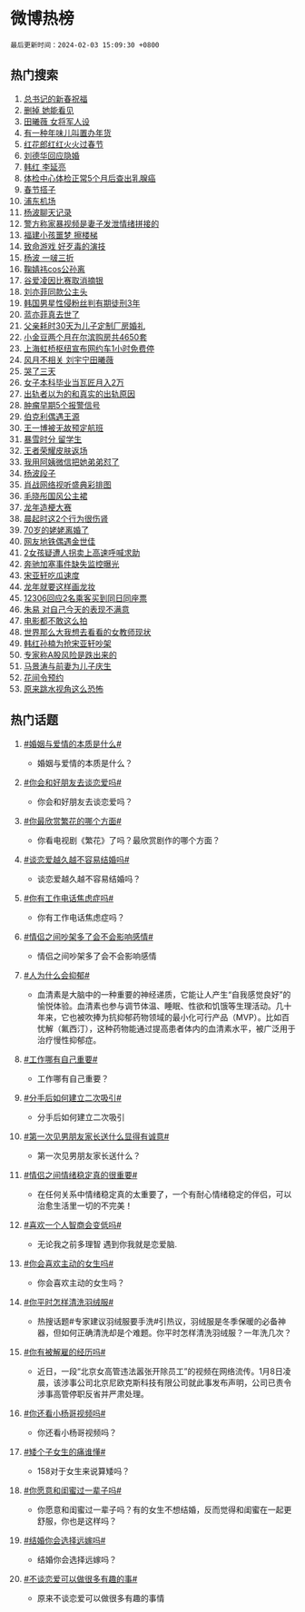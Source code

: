 # 微博热榜

`最后更新时间：2024-02-03 15:09:30 +0800`

## 热门搜索

1. [总书记的新春祝福](https://m.weibo.cn/search?containerid=100103type%3D1%26t%3D10%26q%3D%23%E6%80%BB%E4%B9%A6%E8%AE%B0%E7%9A%84%E6%96%B0%E6%98%A5%E7%A5%9D%E7%A6%8F%23&stream_entry_id=51&isnewpage=1&extparam=seat%3D1%26stream_entry_id%3D51%26pos%3D0%26filter_type%3Drealtimehot%26c_type%3D51%26q%3D%2523%25E6%2580%25BB%25E4%25B9%25A6%25E8%25AE%25B0%25E7%259A%2584%25E6%2596%25B0%25E6%2598%25A5%25E7%25A5%259D%25E7%25A6%258F%2523%26dgr%3D0%26cate%3D10103%26display_time%3D1706944169%26pre_seqid%3D170694416920803275464)
1. [删掉 她能看见](https://m.weibo.cn/search?containerid=100103type%3D1%26t%3D10%26q%3D%E5%88%A0%E6%8E%89+%E5%A5%B9%E8%83%BD%E7%9C%8B%E8%A7%81&stream_entry_id=31&isnewpage=1&extparam=seat%3D1%26filter_type%3Drealtimehot%26c_type%3D31%26cate%3D5001%26realpos%3D1%26pos%3D0%26flag%3D1%26lcate%3D5001%26band_rank%3D1%26q%3D%25E5%2588%25A0%25E6%258E%2589%2520%25E5%25A5%25B9%25E8%2583%25BD%25E7%259C%258B%25E8%25A7%2581%26dgr%3D0%26stream_entry_id%3D31%26display_time%3D1706944169%26pre_seqid%3D170694416920803275464)
1. [田曦薇 女将军人设](https://m.weibo.cn/search?containerid=100103type%3D1%26t%3D10%26q%3D%E7%94%B0%E6%9B%A6%E8%96%87+%E5%A5%B3%E5%B0%86%E5%86%9B%E4%BA%BA%E8%AE%BE&stream_entry_id=31&isnewpage=1&extparam=seat%3D1%26filter_type%3Drealtimehot%26c_type%3D31%26cate%3D5001%26realpos%3D2%26pos%3D1%26flag%3D1%26lcate%3D5001%26band_rank%3D2%26q%3D%25E7%2594%25B0%25E6%259B%25A6%25E8%2596%2587%2520%25E5%25A5%25B3%25E5%25B0%2586%25E5%2586%259B%25E4%25BA%25BA%25E8%25AE%25BE%26dgr%3D0%26stream_entry_id%3D31%26display_time%3D1706944169%26pre_seqid%3D170694416920803275464)
1. [有一种年味儿叫置办年货](https://m.weibo.cn/search?containerid=100103type%3D1%26t%3D10%26q%3D%23%E6%9C%89%E4%B8%80%E7%A7%8D%E5%B9%B4%E5%91%B3%E5%84%BF%E5%8F%AB%E7%BD%AE%E5%8A%9E%E5%B9%B4%E8%B4%A7%23&stream_entry_id=31&isnewpage=1&extparam=seat%3D1%26filter_type%3Drealtimehot%26c_type%3D31%26cate%3D5001%26realpos%3D3%26pos%3D2%26flag%3D0%26lcate%3D5001%26band_rank%3D3%26q%3D%2523%25E6%259C%2589%25E4%25B8%2580%25E7%25A7%258D%25E5%25B9%25B4%25E5%2591%25B3%25E5%2584%25BF%25E5%258F%25AB%25E7%25BD%25AE%25E5%258A%259E%25E5%25B9%25B4%25E8%25B4%25A7%2523%26dgr%3D0%26stream_entry_id%3D31%26display_time%3D1706944169%26pre_seqid%3D170694416920803275464)
1. [红花郎红红火火过春节](https://m.weibo.cn/search?containerid=100103type%3D1%26t%3D10%26q%3D%23%E7%BA%A2%E8%8A%B1%E9%83%8E%E7%BA%A2%E7%BA%A2%E7%81%AB%E7%81%AB%E8%BF%87%E6%98%A5%E8%8A%82%23&stream_entry_id=31&isnewpage=1&extparam=seat%3D1%26adid%3D221914%26filter_type%3Drealtimehot%26topic_ad%3D1%26cate%3D5001%26lcate%3D5001%26pos%3D3%26c_type%3D31%26is_ad_pos%3D1%26band_rank%3D4%26q%3D%2523%25E7%25BA%25A2%25E8%258A%25B1%25E9%2583%258E%25E7%25BA%25A2%25E7%25BA%25A2%25E7%2581%25AB%25E7%2581%25AB%25E8%25BF%2587%25E6%2598%25A5%25E8%258A%2582%2523%26dgr%3D0%26stream_entry_id%3D31%26display_time%3D1706944169%26pre_seqid%3D170694416920803275464)
1. [刘德华回应隐婚](https://m.weibo.cn/search?containerid=100103type%3D1%26t%3D10%26q%3D%23%E5%88%98%E5%BE%B7%E5%8D%8E%E5%9B%9E%E5%BA%94%E9%9A%90%E5%A9%9A%23&stream_entry_id=31&isnewpage=1&extparam=seat%3D1%26filter_type%3Drealtimehot%26c_type%3D31%26cate%3D5001%26realpos%3D4%26pos%3D4%26flag%3D2%26lcate%3D5001%26band_rank%3D4%26q%3D%2523%25E5%2588%2598%25E5%25BE%25B7%25E5%258D%258E%25E5%259B%259E%25E5%25BA%2594%25E9%259A%2590%25E5%25A9%259A%2523%26dgr%3D0%26stream_entry_id%3D31%26display_time%3D1706944169%26pre_seqid%3D170694416920803275464)
1. [韩红 李延亮](https://m.weibo.cn/search?containerid=100103type%3D1%26t%3D10%26q%3D%E9%9F%A9%E7%BA%A2+%E6%9D%8E%E5%BB%B6%E4%BA%AE&stream_entry_id=31&isnewpage=1&extparam=seat%3D1%26filter_type%3Drealtimehot%26c_type%3D31%26cate%3D5001%26realpos%3D5%26pos%3D5%26flag%3D1%26lcate%3D5001%26band_rank%3D5%26q%3D%25E9%259F%25A9%25E7%25BA%25A2%2520%25E6%259D%258E%25E5%25BB%25B6%25E4%25BA%25AE%26dgr%3D0%26stream_entry_id%3D31%26display_time%3D1706944169%26pre_seqid%3D170694416920803275464)
1. [体检中心体检正常5个月后查出乳腺癌](https://m.weibo.cn/search?containerid=100103type%3D1%26t%3D10%26q%3D%23%E4%BD%93%E6%A3%80%E4%B8%AD%E5%BF%83%E4%BD%93%E6%A3%80%E6%AD%A3%E5%B8%B85%E4%B8%AA%E6%9C%88%E5%90%8E%E6%9F%A5%E5%87%BA%E4%B9%B3%E8%85%BA%E7%99%8C%23&stream_entry_id=31&isnewpage=1&extparam=seat%3D1%26filter_type%3Drealtimehot%26c_type%3D31%26cate%3D5001%26realpos%3D6%26pos%3D6%26flag%3D2%26lcate%3D5001%26band_rank%3D6%26q%3D%2523%25E4%25BD%2593%25E6%25A3%2580%25E4%25B8%25AD%25E5%25BF%2583%25E4%25BD%2593%25E6%25A3%2580%25E6%25AD%25A3%25E5%25B8%25B85%25E4%25B8%25AA%25E6%259C%2588%25E5%2590%258E%25E6%259F%25A5%25E5%2587%25BA%25E4%25B9%25B3%25E8%2585%25BA%25E7%2599%258C%2523%26dgr%3D0%26stream_entry_id%3D31%26display_time%3D1706944169%26pre_seqid%3D170694416920803275464)
1. [春节搭子](https://m.weibo.cn/search?containerid=100103type%3D1%26t%3D10%26q%3D%23%E6%98%A5%E8%8A%82%E6%90%AD%E5%AD%90%23&stream_entry_id=31&isnewpage=1&extparam=seat%3D1%26adid%3D222262%26filter_type%3Drealtimehot%26topic_ad%3D1%26cate%3D5001%26lcate%3D5001%26pos%3D7%26c_type%3D31%26is_ad_pos%3D1%26band_rank%3D7%26q%3D%2523%25E6%2598%25A5%25E8%258A%2582%25E6%2590%25AD%25E5%25AD%2590%2523%26dgr%3D0%26stream_entry_id%3D31%26display_time%3D1706944169%26pre_seqid%3D170694416920803275464)
1. [浦东机场](https://m.weibo.cn/search?containerid=100103type%3D1%26t%3D10%26q%3D%E6%B5%A6%E4%B8%9C%E6%9C%BA%E5%9C%BA&stream_entry_id=31&isnewpage=1&extparam=seat%3D1%26filter_type%3Drealtimehot%26c_type%3D31%26cate%3D5001%26realpos%3D7%26pos%3D8%26flag%3D16%26lcate%3D5001%26band_rank%3D7%26q%3D%25E6%25B5%25A6%25E4%25B8%259C%25E6%259C%25BA%25E5%259C%25BA%26dgr%3D0%26stream_entry_id%3D31%26display_time%3D1706944169%26pre_seqid%3D170694416920803275464)
1. [杨波聊天记录](https://m.weibo.cn/search?containerid=100103type%3D1%26t%3D10%26q%3D%E6%9D%A8%E6%B3%A2%E8%81%8A%E5%A4%A9%E8%AE%B0%E5%BD%95&stream_entry_id=31&isnewpage=1&extparam=seat%3D1%26filter_type%3Drealtimehot%26c_type%3D31%26cate%3D5001%26realpos%3D8%26pos%3D9%26flag%3D0%26lcate%3D5001%26band_rank%3D8%26q%3D%25E6%259D%25A8%25E6%25B3%25A2%25E8%2581%258A%25E5%25A4%25A9%25E8%25AE%25B0%25E5%25BD%2595%26dgr%3D0%26stream_entry_id%3D31%26display_time%3D1706944169%26pre_seqid%3D170694416920803275464)
1. [警方称家暴视频是妻子发泄情绪拼接的](https://m.weibo.cn/search?containerid=100103type%3D1%26t%3D10%26q%3D%23%E8%AD%A6%E6%96%B9%E7%A7%B0%E5%AE%B6%E6%9A%B4%E8%A7%86%E9%A2%91%E6%98%AF%E5%A6%BB%E5%AD%90%E5%8F%91%E6%B3%84%E6%83%85%E7%BB%AA%E6%8B%BC%E6%8E%A5%E7%9A%84%23&stream_entry_id=31&isnewpage=1&extparam=seat%3D1%26filter_type%3Drealtimehot%26c_type%3D31%26cate%3D5001%26realpos%3D9%26pos%3D10%26flag%3D0%26lcate%3D5001%26band_rank%3D9%26q%3D%2523%25E8%25AD%25A6%25E6%2596%25B9%25E7%25A7%25B0%25E5%25AE%25B6%25E6%259A%25B4%25E8%25A7%2586%25E9%25A2%2591%25E6%2598%25AF%25E5%25A6%25BB%25E5%25AD%2590%25E5%258F%2591%25E6%25B3%2584%25E6%2583%2585%25E7%25BB%25AA%25E6%258B%25BC%25E6%258E%25A5%25E7%259A%2584%2523%26dgr%3D0%26stream_entry_id%3D31%26display_time%3D1706944169%26pre_seqid%3D170694416920803275464)
1. [福建小孩噩梦  擦楼梯](https://m.weibo.cn/search?containerid=100103type%3D1%26t%3D10%26q%3D%E7%A6%8F%E5%BB%BA%E5%B0%8F%E5%AD%A9%E5%99%A9%E6%A2%A6++%E6%93%A6%E6%A5%BC%E6%A2%AF&stream_entry_id=31&isnewpage=1&extparam=seat%3D1%26filter_type%3Drealtimehot%26c_type%3D31%26cate%3D5001%26realpos%3D10%26pos%3D11%26flag%3D1%26lcate%3D5001%26band_rank%3D10%26q%3D%25E7%25A6%258F%25E5%25BB%25BA%25E5%25B0%258F%25E5%25AD%25A9%25E5%2599%25A9%25E6%25A2%25A6%2520%2520%25E6%2593%25A6%25E6%25A5%25BC%25E6%25A2%25AF%26dgr%3D0%26stream_entry_id%3D31%26display_time%3D1706944169%26pre_seqid%3D170694416920803275464)
1. [致命游戏 好歹毒的演技](https://m.weibo.cn/search?containerid=100103type%3D1%26t%3D10%26q%3D%E8%87%B4%E5%91%BD%E6%B8%B8%E6%88%8F+%E5%A5%BD%E6%AD%B9%E6%AF%92%E7%9A%84%E6%BC%94%E6%8A%80&stream_entry_id=31&isnewpage=1&extparam=seat%3D1%26filter_type%3Drealtimehot%26c_type%3D31%26cate%3D5001%26realpos%3D11%26pos%3D12%26flag%3D1%26lcate%3D5001%26band_rank%3D11%26q%3D%25E8%2587%25B4%25E5%2591%25BD%25E6%25B8%25B8%25E6%2588%258F%2520%25E5%25A5%25BD%25E6%25AD%25B9%25E6%25AF%2592%25E7%259A%2584%25E6%25BC%2594%25E6%258A%2580%26dgr%3D0%26stream_entry_id%3D31%26display_time%3D1706944169%26pre_seqid%3D170694416920803275464)
1. [杨波 一啵三折](https://m.weibo.cn/search?containerid=100103type%3D1%26t%3D10%26q%3D%E6%9D%A8%E6%B3%A2+%E4%B8%80%E5%95%B5%E4%B8%89%E6%8A%98&stream_entry_id=31&isnewpage=1&extparam=seat%3D1%26filter_type%3Drealtimehot%26c_type%3D31%26cate%3D5001%26realpos%3D12%26pos%3D13%26flag%3D1%26lcate%3D5001%26band_rank%3D12%26q%3D%25E6%259D%25A8%25E6%25B3%25A2%2520%25E4%25B8%2580%25E5%2595%25B5%25E4%25B8%2589%25E6%258A%2598%26dgr%3D0%26stream_entry_id%3D31%26display_time%3D1706944169%26pre_seqid%3D170694416920803275464)
1. [鞠婧祎cos公孙离](https://m.weibo.cn/search?containerid=100103type%3D1%26t%3D10%26q%3D%23%E9%9E%A0%E5%A9%A7%E7%A5%8Ecos%E5%85%AC%E5%AD%99%E7%A6%BB%23&stream_entry_id=31&isnewpage=1&extparam=seat%3D1%26filter_type%3Drealtimehot%26c_type%3D31%26cate%3D5001%26realpos%3D13%26pos%3D14%26flag%3D1%26lcate%3D5001%26band_rank%3D13%26q%3D%2523%25E9%259E%25A0%25E5%25A9%25A7%25E7%25A5%258Ecos%25E5%2585%25AC%25E5%25AD%2599%25E7%25A6%25BB%2523%26dgr%3D0%26stream_entry_id%3D31%26display_time%3D1706944169%26pre_seqid%3D170694416920803275464)
1. [谷爱凌因比赛取消摘银](https://m.weibo.cn/search?containerid=100103type%3D1%26t%3D10%26q%3D%23%E8%B0%B7%E7%88%B1%E5%87%8C%E5%9B%A0%E6%AF%94%E8%B5%9B%E5%8F%96%E6%B6%88%E6%91%98%E9%93%B6%23&stream_entry_id=31&isnewpage=1&extparam=seat%3D1%26filter_type%3Drealtimehot%26c_type%3D31%26cate%3D5001%26realpos%3D14%26pos%3D15%26flag%3D2%26lcate%3D5001%26band_rank%3D14%26q%3D%2523%25E8%25B0%25B7%25E7%2588%25B1%25E5%2587%258C%25E5%259B%25A0%25E6%25AF%2594%25E8%25B5%259B%25E5%258F%2596%25E6%25B6%2588%25E6%2591%2598%25E9%2593%25B6%2523%26dgr%3D0%26stream_entry_id%3D31%26display_time%3D1706944169%26pre_seqid%3D170694416920803275464)
1. [刘亦菲同款公主头](https://m.weibo.cn/search?containerid=100103type%3D1%26t%3D10%26q%3D%E5%88%98%E4%BA%A6%E8%8F%B2%E5%90%8C%E6%AC%BE%E5%85%AC%E4%B8%BB%E5%A4%B4&stream_entry_id=31&isnewpage=1&extparam=seat%3D1%26filter_type%3Drealtimehot%26c_type%3D31%26cate%3D5001%26realpos%3D15%26pos%3D16%26flag%3D1%26lcate%3D5001%26band_rank%3D15%26q%3D%25E5%2588%2598%25E4%25BA%25A6%25E8%258F%25B2%25E5%2590%258C%25E6%25AC%25BE%25E5%2585%25AC%25E4%25B8%25BB%25E5%25A4%25B4%26dgr%3D0%26stream_entry_id%3D31%26display_time%3D1706944169%26pre_seqid%3D170694416920803275464)
1. [韩国男星性侵粉丝判有期徒刑3年](https://m.weibo.cn/search?containerid=100103type%3D1%26t%3D10%26q%3D%23%E9%9F%A9%E5%9B%BD%E7%94%B7%E6%98%9F%E6%80%A7%E4%BE%B5%E7%B2%89%E4%B8%9D%E5%88%A4%E6%9C%89%E6%9C%9F%E5%BE%92%E5%88%913%E5%B9%B4%23&stream_entry_id=31&isnewpage=1&extparam=seat%3D1%26filter_type%3Drealtimehot%26c_type%3D31%26cate%3D5001%26realpos%3D16%26pos%3D17%26flag%3D2%26lcate%3D5001%26band_rank%3D16%26q%3D%2523%25E9%259F%25A9%25E5%259B%25BD%25E7%2594%25B7%25E6%2598%259F%25E6%2580%25A7%25E4%25BE%25B5%25E7%25B2%2589%25E4%25B8%259D%25E5%2588%25A4%25E6%259C%2589%25E6%259C%259F%25E5%25BE%2592%25E5%2588%25913%25E5%25B9%25B4%2523%26dgr%3D0%26stream_entry_id%3D31%26display_time%3D1706944169%26pre_seqid%3D170694416920803275464)
1. [蓝亦菲真去世了](https://m.weibo.cn/search?containerid=100103type%3D1%26t%3D10%26q%3D%23%E8%93%9D%E4%BA%A6%E8%8F%B2%E7%9C%9F%E5%8E%BB%E4%B8%96%E4%BA%86%23&stream_entry_id=31&isnewpage=1&extparam=seat%3D1%26filter_type%3Drealtimehot%26c_type%3D31%26cate%3D5001%26realpos%3D17%26pos%3D18%26flag%3D2%26lcate%3D5001%26band_rank%3D17%26q%3D%2523%25E8%2593%259D%25E4%25BA%25A6%25E8%258F%25B2%25E7%259C%259F%25E5%258E%25BB%25E4%25B8%2596%25E4%25BA%2586%2523%26dgr%3D0%26stream_entry_id%3D31%26display_time%3D1706944169%26pre_seqid%3D170694416920803275464)
1. [父亲耗时30天为儿子定制厂房婚礼](https://m.weibo.cn/search?containerid=100103type%3D1%26t%3D10%26q%3D%23%E7%88%B6%E4%BA%B2%E8%80%97%E6%97%B630%E5%A4%A9%E4%B8%BA%E5%84%BF%E5%AD%90%E5%AE%9A%E5%88%B6%E5%8E%82%E6%88%BF%E5%A9%9A%E7%A4%BC%23&stream_entry_id=31&isnewpage=1&extparam=seat%3D1%26filter_type%3Drealtimehot%26c_type%3D31%26cate%3D5001%26realpos%3D18%26pos%3D19%26flag%3D1%26lcate%3D5001%26band_rank%3D18%26q%3D%2523%25E7%2588%25B6%25E4%25BA%25B2%25E8%2580%2597%25E6%2597%25B630%25E5%25A4%25A9%25E4%25B8%25BA%25E5%2584%25BF%25E5%25AD%2590%25E5%25AE%259A%25E5%2588%25B6%25E5%258E%2582%25E6%2588%25BF%25E5%25A9%259A%25E7%25A4%25BC%2523%26dgr%3D0%26stream_entry_id%3D31%26display_time%3D1706944169%26pre_seqid%3D170694416920803275464)
1. [小金豆两个月在尔滨购房共4650套](https://m.weibo.cn/search?containerid=100103type%3D1%26t%3D10%26q%3D%23%E5%B0%8F%E9%87%91%E8%B1%86%E4%B8%A4%E4%B8%AA%E6%9C%88%E5%9C%A8%E5%B0%94%E6%BB%A8%E8%B4%AD%E6%88%BF%E5%85%B14650%E5%A5%97%23&stream_entry_id=31&isnewpage=1&extparam=seat%3D1%26filter_type%3Drealtimehot%26c_type%3D31%26cate%3D5001%26realpos%3D19%26pos%3D20%26flag%3D32768%26lcate%3D5001%26band_rank%3D19%26q%3D%2523%25E5%25B0%258F%25E9%2587%2591%25E8%25B1%2586%25E4%25B8%25A4%25E4%25B8%25AA%25E6%259C%2588%25E5%259C%25A8%25E5%25B0%2594%25E6%25BB%25A8%25E8%25B4%25AD%25E6%2588%25BF%25E5%2585%25B14650%25E5%25A5%2597%2523%26dgr%3D0%26stream_entry_id%3D31%26display_time%3D1706944169%26pre_seqid%3D170694416920803275464)
1. [上海虹桥枢纽宣布网约车1小时免费停](https://m.weibo.cn/search?containerid=100103type%3D1%26t%3D10%26q%3D%23%E4%B8%8A%E6%B5%B7%E8%99%B9%E6%A1%A5%E6%9E%A2%E7%BA%BD%E5%AE%A3%E5%B8%83%E7%BD%91%E7%BA%A6%E8%BD%A61%E5%B0%8F%E6%97%B6%E5%85%8D%E8%B4%B9%E5%81%9C%23&stream_entry_id=31&isnewpage=1&extparam=seat%3D1%26filter_type%3Drealtimehot%26c_type%3D31%26cate%3D5001%26realpos%3D20%26pos%3D21%26flag%3D1%26lcate%3D5001%26band_rank%3D20%26q%3D%2523%25E4%25B8%258A%25E6%25B5%25B7%25E8%2599%25B9%25E6%25A1%25A5%25E6%259E%25A2%25E7%25BA%25BD%25E5%25AE%25A3%25E5%25B8%2583%25E7%25BD%2591%25E7%25BA%25A6%25E8%25BD%25A61%25E5%25B0%258F%25E6%2597%25B6%25E5%2585%258D%25E8%25B4%25B9%25E5%2581%259C%2523%26dgr%3D0%26stream_entry_id%3D31%26display_time%3D1706944169%26pre_seqid%3D170694416920803275464)
1. [风月不相关 刘宇宁田曦薇](https://m.weibo.cn/search?containerid=100103type%3D1%26t%3D10%26q%3D%E9%A3%8E%E6%9C%88%E4%B8%8D%E7%9B%B8%E5%85%B3+%E5%88%98%E5%AE%87%E5%AE%81%E7%94%B0%E6%9B%A6%E8%96%87&stream_entry_id=31&isnewpage=1&extparam=seat%3D1%26filter_type%3Drealtimehot%26c_type%3D31%26cate%3D5001%26realpos%3D21%26pos%3D22%26flag%3D1%26lcate%3D5001%26band_rank%3D21%26q%3D%25E9%25A3%258E%25E6%259C%2588%25E4%25B8%258D%25E7%259B%25B8%25E5%2585%25B3%2520%25E5%2588%2598%25E5%25AE%2587%25E5%25AE%2581%25E7%2594%25B0%25E6%259B%25A6%25E8%2596%2587%26dgr%3D0%26stream_entry_id%3D31%26display_time%3D1706944169%26pre_seqid%3D170694416920803275464)
1. [哭了三天](https://m.weibo.cn/search?containerid=100103type%3D1%26t%3D10%26q%3D%E5%93%AD%E4%BA%86%E4%B8%89%E5%A4%A9&stream_entry_id=31&isnewpage=1&extparam=seat%3D1%26filter_type%3Drealtimehot%26c_type%3D31%26cate%3D5001%26realpos%3D22%26pos%3D23%26flag%3D1%26lcate%3D5001%26band_rank%3D22%26q%3D%25E5%2593%25AD%25E4%25BA%2586%25E4%25B8%2589%25E5%25A4%25A9%26dgr%3D0%26stream_entry_id%3D31%26display_time%3D1706944169%26pre_seqid%3D170694416920803275464)
1. [女子本科毕业当瓦匠月入2万](https://m.weibo.cn/search?containerid=100103type%3D1%26t%3D10%26q%3D%23%E5%A5%B3%E5%AD%90%E6%9C%AC%E7%A7%91%E6%AF%95%E4%B8%9A%E5%BD%93%E7%93%A6%E5%8C%A0%E6%9C%88%E5%85%A52%E4%B8%87%23&stream_entry_id=31&isnewpage=1&extparam=seat%3D1%26filter_type%3Drealtimehot%26c_type%3D31%26cate%3D5001%26realpos%3D23%26pos%3D24%26flag%3D0%26lcate%3D5001%26band_rank%3D23%26q%3D%2523%25E5%25A5%25B3%25E5%25AD%2590%25E6%259C%25AC%25E7%25A7%2591%25E6%25AF%2595%25E4%25B8%259A%25E5%25BD%2593%25E7%2593%25A6%25E5%258C%25A0%25E6%259C%2588%25E5%2585%25A52%25E4%25B8%2587%2523%26dgr%3D0%26stream_entry_id%3D31%26display_time%3D1706944169%26pre_seqid%3D170694416920803275464)
1. [出轨者以为的和真实的出轨原因](https://m.weibo.cn/search?containerid=100103type%3D1%26t%3D10%26q%3D%E5%87%BA%E8%BD%A8%E8%80%85%E4%BB%A5%E4%B8%BA%E7%9A%84%E5%92%8C%E7%9C%9F%E5%AE%9E%E7%9A%84%E5%87%BA%E8%BD%A8%E5%8E%9F%E5%9B%A0&stream_entry_id=31&isnewpage=1&extparam=seat%3D1%26filter_type%3Drealtimehot%26c_type%3D31%26cate%3D5001%26realpos%3D24%26pos%3D25%26flag%3D1%26lcate%3D5001%26band_rank%3D24%26q%3D%25E5%2587%25BA%25E8%25BD%25A8%25E8%2580%2585%25E4%25BB%25A5%25E4%25B8%25BA%25E7%259A%2584%25E5%2592%258C%25E7%259C%259F%25E5%25AE%259E%25E7%259A%2584%25E5%2587%25BA%25E8%25BD%25A8%25E5%258E%259F%25E5%259B%25A0%26dgr%3D0%26stream_entry_id%3D31%26display_time%3D1706944169%26pre_seqid%3D170694416920803275464)
1. [肿瘤早期5个报警信号](https://m.weibo.cn/search?containerid=100103type%3D1%26t%3D10%26q%3D%23%E8%82%BF%E7%98%A4%E6%97%A9%E6%9C%9F5%E4%B8%AA%E6%8A%A5%E8%AD%A6%E4%BF%A1%E5%8F%B7%23&stream_entry_id=31&isnewpage=1&extparam=seat%3D1%26filter_type%3Drealtimehot%26c_type%3D31%26cate%3D5001%26realpos%3D25%26pos%3D26%26flag%3D1%26lcate%3D5001%26band_rank%3D25%26q%3D%2523%25E8%2582%25BF%25E7%2598%25A4%25E6%2597%25A9%25E6%259C%259F5%25E4%25B8%25AA%25E6%258A%25A5%25E8%25AD%25A6%25E4%25BF%25A1%25E5%258F%25B7%2523%26dgr%3D0%26stream_entry_id%3D31%26display_time%3D1706944169%26pre_seqid%3D170694416920803275464)
1. [伯克利偶遇王源](https://m.weibo.cn/search?containerid=100103type%3D1%26t%3D10%26q%3D%E4%BC%AF%E5%85%8B%E5%88%A9%E5%81%B6%E9%81%87%E7%8E%8B%E6%BA%90&stream_entry_id=31&isnewpage=1&extparam=seat%3D1%26filter_type%3Drealtimehot%26c_type%3D31%26cate%3D5001%26realpos%3D26%26pos%3D27%26flag%3D1%26lcate%3D5001%26band_rank%3D26%26q%3D%25E4%25BC%25AF%25E5%2585%258B%25E5%2588%25A9%25E5%2581%25B6%25E9%2581%2587%25E7%258E%258B%25E6%25BA%2590%26dgr%3D0%26stream_entry_id%3D31%26display_time%3D1706944169%26pre_seqid%3D170694416920803275464)
1. [王一博被无故预定航班](https://m.weibo.cn/search?containerid=100103type%3D1%26t%3D10%26q%3D%23%E7%8E%8B%E4%B8%80%E5%8D%9A%E8%A2%AB%E6%97%A0%E6%95%85%E9%A2%84%E5%AE%9A%E8%88%AA%E7%8F%AD%23&stream_entry_id=31&isnewpage=1&extparam=seat%3D1%26filter_type%3Drealtimehot%26c_type%3D31%26cate%3D5001%26realpos%3D27%26pos%3D28%26flag%3D0%26lcate%3D5001%26band_rank%3D27%26q%3D%2523%25E7%258E%258B%25E4%25B8%2580%25E5%258D%259A%25E8%25A2%25AB%25E6%2597%25A0%25E6%2595%2585%25E9%25A2%2584%25E5%25AE%259A%25E8%2588%25AA%25E7%258F%25AD%2523%26dgr%3D0%26stream_entry_id%3D31%26display_time%3D1706944169%26pre_seqid%3D170694416920803275464)
1. [暴雪时分 留学生](https://m.weibo.cn/search?containerid=100103type%3D1%26t%3D10%26q%3D%E6%9A%B4%E9%9B%AA%E6%97%B6%E5%88%86+%E7%95%99%E5%AD%A6%E7%94%9F&stream_entry_id=31&isnewpage=1&extparam=seat%3D1%26filter_type%3Drealtimehot%26c_type%3D31%26cate%3D5001%26realpos%3D28%26pos%3D29%26flag%3D0%26lcate%3D5001%26band_rank%3D28%26q%3D%25E6%259A%25B4%25E9%259B%25AA%25E6%2597%25B6%25E5%2588%2586%2520%25E7%2595%2599%25E5%25AD%25A6%25E7%2594%259F%26dgr%3D0%26stream_entry_id%3D31%26display_time%3D1706944169%26pre_seqid%3D170694416920803275464)
1. [王者荣耀皮肤返场](https://m.weibo.cn/search?containerid=100103type%3D1%26t%3D10%26q%3D%E7%8E%8B%E8%80%85%E8%8D%A3%E8%80%80%E7%9A%AE%E8%82%A4%E8%BF%94%E5%9C%BA&stream_entry_id=31&isnewpage=1&extparam=seat%3D1%26filter_type%3Drealtimehot%26c_type%3D31%26cate%3D5001%26realpos%3D29%26pos%3D30%26flag%3D0%26lcate%3D5001%26band_rank%3D29%26q%3D%25E7%258E%258B%25E8%2580%2585%25E8%258D%25A3%25E8%2580%2580%25E7%259A%25AE%25E8%2582%25A4%25E8%25BF%2594%25E5%259C%25BA%26dgr%3D0%26stream_entry_id%3D31%26display_time%3D1706944169%26pre_seqid%3D170694416920803275464)
1. [我用阿姨微信把她弟弟怼了](https://m.weibo.cn/search?containerid=100103type%3D1%26t%3D10%26q%3D%23%E6%88%91%E7%94%A8%E9%98%BF%E5%A7%A8%E5%BE%AE%E4%BF%A1%E6%8A%8A%E5%A5%B9%E5%BC%9F%E5%BC%9F%E6%80%BC%E4%BA%86%23&stream_entry_id=31&isnewpage=1&extparam=seat%3D1%26filter_type%3Drealtimehot%26c_type%3D31%26cate%3D5001%26realpos%3D30%26pos%3D31%26flag%3D0%26lcate%3D5001%26band_rank%3D30%26q%3D%2523%25E6%2588%2591%25E7%2594%25A8%25E9%2598%25BF%25E5%25A7%25A8%25E5%25BE%25AE%25E4%25BF%25A1%25E6%258A%258A%25E5%25A5%25B9%25E5%25BC%259F%25E5%25BC%259F%25E6%2580%25BC%25E4%25BA%2586%2523%26dgr%3D0%26stream_entry_id%3D31%26display_time%3D1706944169%26pre_seqid%3D170694416920803275464)
1. [杨波段子](https://m.weibo.cn/search?containerid=100103type%3D1%26t%3D10%26q%3D%E6%9D%A8%E6%B3%A2%E6%AE%B5%E5%AD%90&stream_entry_id=31&isnewpage=1&extparam=seat%3D1%26filter_type%3Drealtimehot%26c_type%3D31%26cate%3D5001%26realpos%3D31%26pos%3D32%26flag%3D0%26lcate%3D5001%26band_rank%3D31%26q%3D%25E6%259D%25A8%25E6%25B3%25A2%25E6%25AE%25B5%25E5%25AD%2590%26dgr%3D0%26stream_entry_id%3D31%26display_time%3D1706944169%26pre_seqid%3D170694416920803275464)
1. [肖战网络视听盛典彩排图](https://m.weibo.cn/search?containerid=100103type%3D1%26t%3D10%26q%3D%23%E8%82%96%E6%88%98%E7%BD%91%E7%BB%9C%E8%A7%86%E5%90%AC%E7%9B%9B%E5%85%B8%E5%BD%A9%E6%8E%92%E5%9B%BE%23&stream_entry_id=31&isnewpage=1&extparam=seat%3D1%26filter_type%3Drealtimehot%26c_type%3D31%26cate%3D5001%26realpos%3D32%26pos%3D33%26flag%3D1%26lcate%3D5001%26band_rank%3D32%26q%3D%2523%25E8%2582%2596%25E6%2588%2598%25E7%25BD%2591%25E7%25BB%259C%25E8%25A7%2586%25E5%2590%25AC%25E7%259B%259B%25E5%2585%25B8%25E5%25BD%25A9%25E6%258E%2592%25E5%259B%25BE%2523%26dgr%3D0%26stream_entry_id%3D31%26display_time%3D1706944169%26pre_seqid%3D170694416920803275464)
1. [毛晓彤国风公主裙](https://m.weibo.cn/search?containerid=100103type%3D1%26t%3D10%26q%3D%E6%AF%9B%E6%99%93%E5%BD%A4%E5%9B%BD%E9%A3%8E%E5%85%AC%E4%B8%BB%E8%A3%99&stream_entry_id=31&isnewpage=1&extparam=seat%3D1%26filter_type%3Drealtimehot%26c_type%3D31%26cate%3D5001%26realpos%3D33%26pos%3D34%26flag%3D0%26lcate%3D5001%26band_rank%3D33%26q%3D%25E6%25AF%259B%25E6%2599%2593%25E5%25BD%25A4%25E5%259B%25BD%25E9%25A3%258E%25E5%2585%25AC%25E4%25B8%25BB%25E8%25A3%2599%26dgr%3D0%26stream_entry_id%3D31%26display_time%3D1706944169%26pre_seqid%3D170694416920803275464)
1. [龙年造梗大赛](https://m.weibo.cn/search?containerid=100103type%3D1%26t%3D10%26q%3D%E9%BE%99%E5%B9%B4%E9%80%A0%E6%A2%97%E5%A4%A7%E8%B5%9B&stream_entry_id=31&isnewpage=1&extparam=seat%3D1%26filter_type%3Drealtimehot%26c_type%3D31%26cate%3D5001%26realpos%3D34%26pos%3D35%26flag%3D1%26lcate%3D5001%26band_rank%3D34%26q%3D%25E9%25BE%2599%25E5%25B9%25B4%25E9%2580%25A0%25E6%25A2%2597%25E5%25A4%25A7%25E8%25B5%259B%26dgr%3D0%26stream_entry_id%3D31%26display_time%3D1706944169%26pre_seqid%3D170694416920803275464)
1. [晨起时这2个行为很伤肾](https://m.weibo.cn/search?containerid=100103type%3D1%26t%3D10%26q%3D%23%E6%99%A8%E8%B5%B7%E6%97%B6%E8%BF%992%E4%B8%AA%E8%A1%8C%E4%B8%BA%E5%BE%88%E4%BC%A4%E8%82%BE%23&stream_entry_id=31&isnewpage=1&extparam=seat%3D1%26filter_type%3Drealtimehot%26c_type%3D31%26cate%3D5001%26realpos%3D35%26pos%3D36%26flag%3D1%26lcate%3D5001%26band_rank%3D35%26q%3D%2523%25E6%2599%25A8%25E8%25B5%25B7%25E6%2597%25B6%25E8%25BF%25992%25E4%25B8%25AA%25E8%25A1%258C%25E4%25B8%25BA%25E5%25BE%2588%25E4%25BC%25A4%25E8%2582%25BE%2523%26dgr%3D0%26stream_entry_id%3D31%26display_time%3D1706944169%26pre_seqid%3D170694416920803275464)
1. [70岁的姥姥离婚了](https://m.weibo.cn/search?containerid=100103type%3D1%26t%3D10%26q%3D70%E5%B2%81%E7%9A%84%E5%A7%A5%E5%A7%A5%E7%A6%BB%E5%A9%9A%E4%BA%86&stream_entry_id=31&isnewpage=1&extparam=seat%3D1%26filter_type%3Drealtimehot%26c_type%3D31%26cate%3D5001%26realpos%3D36%26pos%3D37%26flag%3D0%26lcate%3D5001%26band_rank%3D36%26q%3D70%25E5%25B2%2581%25E7%259A%2584%25E5%25A7%25A5%25E5%25A7%25A5%25E7%25A6%25BB%25E5%25A9%259A%25E4%25BA%2586%26dgr%3D0%26stream_entry_id%3D31%26display_time%3D1706944169%26pre_seqid%3D170694416920803275464)
1. [网友地铁偶遇金世佳](https://m.weibo.cn/search?containerid=100103type%3D1%26t%3D10%26q%3D%23%E7%BD%91%E5%8F%8B%E5%9C%B0%E9%93%81%E5%81%B6%E9%81%87%E9%87%91%E4%B8%96%E4%BD%B3%23&stream_entry_id=31&isnewpage=1&extparam=seat%3D1%26filter_type%3Drealtimehot%26c_type%3D31%26cate%3D5001%26realpos%3D37%26pos%3D38%26flag%3D1%26lcate%3D5001%26band_rank%3D37%26q%3D%2523%25E7%25BD%2591%25E5%258F%258B%25E5%259C%25B0%25E9%2593%2581%25E5%2581%25B6%25E9%2581%2587%25E9%2587%2591%25E4%25B8%2596%25E4%25BD%25B3%2523%26dgr%3D0%26stream_entry_id%3D31%26display_time%3D1706944169%26pre_seqid%3D170694416920803275464)
1. [2女孩疑遭人拐卖上高速呼喊求助](https://m.weibo.cn/search?containerid=100103type%3D1%26t%3D10%26q%3D%232%E5%A5%B3%E5%AD%A9%E7%96%91%E9%81%AD%E4%BA%BA%E6%8B%90%E5%8D%96%E4%B8%8A%E9%AB%98%E9%80%9F%E5%91%BC%E5%96%8A%E6%B1%82%E5%8A%A9%23&stream_entry_id=31&isnewpage=1&extparam=seat%3D1%26filter_type%3Drealtimehot%26c_type%3D31%26cate%3D5001%26realpos%3D38%26pos%3D39%26flag%3D0%26lcate%3D5001%26band_rank%3D38%26q%3D%25232%25E5%25A5%25B3%25E5%25AD%25A9%25E7%2596%2591%25E9%2581%25AD%25E4%25BA%25BA%25E6%258B%2590%25E5%258D%2596%25E4%25B8%258A%25E9%25AB%2598%25E9%2580%259F%25E5%2591%25BC%25E5%2596%258A%25E6%25B1%2582%25E5%258A%25A9%2523%26dgr%3D0%26stream_entry_id%3D31%26display_time%3D1706944169%26pre_seqid%3D170694416920803275464)
1. [奔驰加塞事件缺失监控曝光](https://m.weibo.cn/search?containerid=100103type%3D1%26t%3D10%26q%3D%23%E5%A5%94%E9%A9%B0%E5%8A%A0%E5%A1%9E%E4%BA%8B%E4%BB%B6%E7%BC%BA%E5%A4%B1%E7%9B%91%E6%8E%A7%E6%9B%9D%E5%85%89%23&stream_entry_id=31&isnewpage=1&extparam=seat%3D1%26filter_type%3Drealtimehot%26c_type%3D31%26cate%3D5001%26realpos%3D39%26pos%3D40%26flag%3D1%26lcate%3D5001%26band_rank%3D39%26q%3D%2523%25E5%25A5%2594%25E9%25A9%25B0%25E5%258A%25A0%25E5%25A1%259E%25E4%25BA%258B%25E4%25BB%25B6%25E7%25BC%25BA%25E5%25A4%25B1%25E7%259B%2591%25E6%258E%25A7%25E6%259B%259D%25E5%2585%2589%2523%26dgr%3D0%26stream_entry_id%3D31%26display_time%3D1706944169%26pre_seqid%3D170694416920803275464)
1. [宋亚轩吃瓜速度](https://m.weibo.cn/search?containerid=100103type%3D1%26t%3D10%26q%3D%23%E5%AE%8B%E4%BA%9A%E8%BD%A9%E5%90%83%E7%93%9C%E9%80%9F%E5%BA%A6%23&stream_entry_id=31&isnewpage=1&extparam=seat%3D1%26filter_type%3Drealtimehot%26c_type%3D31%26cate%3D5001%26realpos%3D40%26pos%3D41%26flag%3D1%26lcate%3D5001%26band_rank%3D40%26q%3D%2523%25E5%25AE%258B%25E4%25BA%259A%25E8%25BD%25A9%25E5%2590%2583%25E7%2593%259C%25E9%2580%259F%25E5%25BA%25A6%2523%26dgr%3D0%26stream_entry_id%3D31%26display_time%3D1706944169%26pre_seqid%3D170694416920803275464)
1. [龙年就要这样画龙妆](https://m.weibo.cn/search?containerid=100103type%3D1%26t%3D10%26q%3D%23%E9%BE%99%E5%B9%B4%E5%B0%B1%E8%A6%81%E8%BF%99%E6%A0%B7%E7%94%BB%E9%BE%99%E5%A6%86%23&stream_entry_id=31&isnewpage=1&extparam=seat%3D1%26filter_type%3Drealtimehot%26c_type%3D31%26cate%3D5001%26realpos%3D41%26pos%3D42%26flag%3D1%26lcate%3D5001%26band_rank%3D41%26q%3D%2523%25E9%25BE%2599%25E5%25B9%25B4%25E5%25B0%25B1%25E8%25A6%2581%25E8%25BF%2599%25E6%25A0%25B7%25E7%2594%25BB%25E9%25BE%2599%25E5%25A6%2586%2523%26dgr%3D0%26stream_entry_id%3D31%26display_time%3D1706944169%26pre_seqid%3D170694416920803275464)
1. [12306回应2名乘客买到同日同座票](https://m.weibo.cn/search?containerid=100103type%3D1%26t%3D10%26q%3D%2312306%E5%9B%9E%E5%BA%942%E5%90%8D%E4%B9%98%E5%AE%A2%E4%B9%B0%E5%88%B0%E5%90%8C%E6%97%A5%E5%90%8C%E5%BA%A7%E7%A5%A8%23&stream_entry_id=31&isnewpage=1&extparam=seat%3D1%26filter_type%3Drealtimehot%26c_type%3D31%26cate%3D5001%26realpos%3D42%26pos%3D43%26flag%3D0%26lcate%3D5001%26band_rank%3D42%26q%3D%252312306%25E5%259B%259E%25E5%25BA%25942%25E5%2590%258D%25E4%25B9%2598%25E5%25AE%25A2%25E4%25B9%25B0%25E5%2588%25B0%25E5%2590%258C%25E6%2597%25A5%25E5%2590%258C%25E5%25BA%25A7%25E7%25A5%25A8%2523%26dgr%3D0%26stream_entry_id%3D31%26display_time%3D1706944169%26pre_seqid%3D170694416920803275464)
1. [朱易 对自己今天的表现不满意](https://m.weibo.cn/search?containerid=100103type%3D1%26t%3D10%26q%3D%E6%9C%B1%E6%98%93+%E5%AF%B9%E8%87%AA%E5%B7%B1%E4%BB%8A%E5%A4%A9%E7%9A%84%E8%A1%A8%E7%8E%B0%E4%B8%8D%E6%BB%A1%E6%84%8F&stream_entry_id=31&isnewpage=1&extparam=seat%3D1%26filter_type%3Drealtimehot%26c_type%3D31%26cate%3D5001%26realpos%3D43%26pos%3D44%26flag%3D0%26lcate%3D5001%26band_rank%3D43%26q%3D%25E6%259C%25B1%25E6%2598%2593%2520%25E5%25AF%25B9%25E8%2587%25AA%25E5%25B7%25B1%25E4%25BB%258A%25E5%25A4%25A9%25E7%259A%2584%25E8%25A1%25A8%25E7%258E%25B0%25E4%25B8%258D%25E6%25BB%25A1%25E6%2584%258F%26dgr%3D0%26stream_entry_id%3D31%26display_time%3D1706944169%26pre_seqid%3D170694416920803275464)
1. [电影都不敢这么拍](https://m.weibo.cn/search?containerid=100103type%3D1%26t%3D10%26q%3D%E7%94%B5%E5%BD%B1%E9%83%BD%E4%B8%8D%E6%95%A2%E8%BF%99%E4%B9%88%E6%8B%8D&stream_entry_id=31&isnewpage=1&extparam=seat%3D1%26filter_type%3Drealtimehot%26c_type%3D31%26cate%3D5001%26realpos%3D44%26pos%3D45%26flag%3D1%26lcate%3D5001%26band_rank%3D44%26q%3D%25E7%2594%25B5%25E5%25BD%25B1%25E9%2583%25BD%25E4%25B8%258D%25E6%2595%25A2%25E8%25BF%2599%25E4%25B9%2588%25E6%258B%258D%26dgr%3D0%26stream_entry_id%3D31%26display_time%3D1706944169%26pre_seqid%3D170694416920803275464)
1. [世界那么大我想去看看的女教师现状](https://m.weibo.cn/search?containerid=100103type%3D1%26t%3D10%26q%3D%23%E4%B8%96%E7%95%8C%E9%82%A3%E4%B9%88%E5%A4%A7%E6%88%91%E6%83%B3%E5%8E%BB%E7%9C%8B%E7%9C%8B%E7%9A%84%E5%A5%B3%E6%95%99%E5%B8%88%E7%8E%B0%E7%8A%B6%23&stream_entry_id=31&isnewpage=1&extparam=seat%3D1%26filter_type%3Drealtimehot%26c_type%3D31%26cate%3D5001%26realpos%3D45%26pos%3D46%26flag%3D1%26lcate%3D5001%26band_rank%3D45%26q%3D%2523%25E4%25B8%2596%25E7%2595%258C%25E9%2582%25A3%25E4%25B9%2588%25E5%25A4%25A7%25E6%2588%2591%25E6%2583%25B3%25E5%258E%25BB%25E7%259C%258B%25E7%259C%258B%25E7%259A%2584%25E5%25A5%25B3%25E6%2595%2599%25E5%25B8%2588%25E7%258E%25B0%25E7%258A%25B6%2523%26dgr%3D0%26stream_entry_id%3D31%26display_time%3D1706944169%26pre_seqid%3D170694416920803275464)
1. [韩红孙楠为抢宋亚轩吵架](https://m.weibo.cn/search?containerid=100103type%3D1%26t%3D10%26q%3D%23%E9%9F%A9%E7%BA%A2%E5%AD%99%E6%A5%A0%E4%B8%BA%E6%8A%A2%E5%AE%8B%E4%BA%9A%E8%BD%A9%E5%90%B5%E6%9E%B6%23&stream_entry_id=31&isnewpage=1&extparam=seat%3D1%26filter_type%3Drealtimehot%26c_type%3D31%26cate%3D5001%26realpos%3D46%26pos%3D47%26flag%3D1%26lcate%3D5001%26band_rank%3D46%26q%3D%2523%25E9%259F%25A9%25E7%25BA%25A2%25E5%25AD%2599%25E6%25A5%25A0%25E4%25B8%25BA%25E6%258A%25A2%25E5%25AE%258B%25E4%25BA%259A%25E8%25BD%25A9%25E5%2590%25B5%25E6%259E%25B6%2523%26dgr%3D0%26stream_entry_id%3D31%26display_time%3D1706944169%26pre_seqid%3D170694416920803275464)
1. [专家称A股风险是跌出来的](https://m.weibo.cn/search?containerid=100103type%3D1%26t%3D10%26q%3D%23%E4%B8%93%E5%AE%B6%E7%A7%B0A%E8%82%A1%E9%A3%8E%E9%99%A9%E6%98%AF%E8%B7%8C%E5%87%BA%E6%9D%A5%E7%9A%84%23&stream_entry_id=31&isnewpage=1&extparam=seat%3D1%26filter_type%3Drealtimehot%26c_type%3D31%26cate%3D5001%26realpos%3D47%26pos%3D48%26flag%3D1%26lcate%3D5001%26band_rank%3D47%26q%3D%2523%25E4%25B8%2593%25E5%25AE%25B6%25E7%25A7%25B0A%25E8%2582%25A1%25E9%25A3%258E%25E9%2599%25A9%25E6%2598%25AF%25E8%25B7%258C%25E5%2587%25BA%25E6%259D%25A5%25E7%259A%2584%2523%26dgr%3D0%26stream_entry_id%3D31%26display_time%3D1706944169%26pre_seqid%3D170694416920803275464)
1. [马景涛与前妻为儿子庆生](https://m.weibo.cn/search?containerid=100103type%3D1%26t%3D10%26q%3D%23%E9%A9%AC%E6%99%AF%E6%B6%9B%E4%B8%8E%E5%89%8D%E5%A6%BB%E4%B8%BA%E5%84%BF%E5%AD%90%E5%BA%86%E7%94%9F%23&stream_entry_id=31&isnewpage=1&extparam=seat%3D1%26filter_type%3Drealtimehot%26c_type%3D31%26cate%3D5001%26realpos%3D48%26pos%3D49%26flag%3D0%26lcate%3D5001%26band_rank%3D48%26q%3D%2523%25E9%25A9%25AC%25E6%2599%25AF%25E6%25B6%259B%25E4%25B8%258E%25E5%2589%258D%25E5%25A6%25BB%25E4%25B8%25BA%25E5%2584%25BF%25E5%25AD%2590%25E5%25BA%2586%25E7%2594%259F%2523%26dgr%3D0%26stream_entry_id%3D31%26display_time%3D1706944169%26pre_seqid%3D170694416920803275464)
1. [花间令预约](https://m.weibo.cn/search?containerid=100103type%3D1%26t%3D10%26q%3D%E8%8A%B1%E9%97%B4%E4%BB%A4%E9%A2%84%E7%BA%A6&stream_entry_id=31&isnewpage=1&extparam=seat%3D1%26filter_type%3Drealtimehot%26c_type%3D31%26cate%3D5001%26realpos%3D49%26pos%3D50%26flag%3D1%26lcate%3D5001%26band_rank%3D49%26q%3D%25E8%258A%25B1%25E9%2597%25B4%25E4%25BB%25A4%25E9%25A2%2584%25E7%25BA%25A6%26dgr%3D0%26stream_entry_id%3D31%26display_time%3D1706944169%26pre_seqid%3D170694416920803275464)
1. [原来跳水视角这么恐怖](https://m.weibo.cn/search?containerid=100103type%3D1%26t%3D10%26q%3D%E5%8E%9F%E6%9D%A5%E8%B7%B3%E6%B0%B4%E8%A7%86%E8%A7%92%E8%BF%99%E4%B9%88%E6%81%90%E6%80%96&stream_entry_id=31&isnewpage=1&extparam=seat%3D1%26filter_type%3Drealtimehot%26c_type%3D31%26cate%3D5001%26realpos%3D50%26pos%3D51%26flag%3D1%26lcate%3D5001%26band_rank%3D50%26q%3D%25E5%258E%259F%25E6%259D%25A5%25E8%25B7%25B3%25E6%25B0%25B4%25E8%25A7%2586%25E8%25A7%2592%25E8%25BF%2599%25E4%25B9%2588%25E6%2581%2590%25E6%2580%2596%26dgr%3D0%26stream_entry_id%3D31%26display_time%3D1706944169%26pre_seqid%3D170694416920803275464)

## 热门话题

1. [#婚姻与爱情的本质是什么#](https://m.weibo.cn/search?containerid=231522type%3D1%26t%3D10%26q%3D%23%E5%A9%9A%E5%A7%BB%E4%B8%8E%E7%88%B1%E6%83%85%E7%9A%84%E6%9C%AC%E8%B4%A8%E6%98%AF%E4%BB%80%E4%B9%88%23&stream_entry_id=128&isnewpage=1&extparam=seat%3D1%26lcate%3D5004%26pos%3D1-0-0%26c_type%3D128%26cate%3D5004%26dgr%3D0%26unitid%3D1704881162756%26display_time%3D1706944170%26pre_seqid%3D17069441700920735304)
    - 婚姻与爱情的本质是什么？

1. [#你会和好朋友去谈恋爱吗#](https://m.weibo.cn/search?containerid=231522type%3D1%26t%3D10%26q%3D%23%E4%BD%A0%E4%BC%9A%E5%92%8C%E5%A5%BD%E6%9C%8B%E5%8F%8B%E5%8E%BB%E8%B0%88%E6%81%8B%E7%88%B1%E5%90%97%23&stream_entry_id=128&isnewpage=1&extparam=seat%3D1%26lcate%3D5004%26pos%3D1-0-1%26c_type%3D128%26cate%3D5004%26dgr%3D0%26unitid%3D1704849959446%26display_time%3D1706944170%26pre_seqid%3D17069441700920735304)
    - 你会和好朋友去谈恋爱吗？

1. [#你最欣赏繁花的哪个方面#](https://m.weibo.cn/search?containerid=231522type%3D1%26t%3D10%26q%3D%23%E4%BD%A0%E6%9C%80%E6%AC%A3%E8%B5%8F%E7%B9%81%E8%8A%B1%E7%9A%84%E5%93%AA%E4%B8%AA%E6%96%B9%E9%9D%A2%23&stream_entry_id=128&isnewpage=1&extparam=seat%3D1%26lcate%3D5004%26pos%3D1-0-2%26c_type%3D128%26cate%3D5004%26dgr%3D0%26unitid%3D1704872158127%26display_time%3D1706944170%26pre_seqid%3D17069441700920735304)
    - 你看电视剧《繁花》了吗？最欣赏剧作的哪个方面？

1. [#谈恋爱越久越不容易结婚吗#](https://m.weibo.cn/search?containerid=231522type%3D1%26t%3D10%26q%3D%23%E8%B0%88%E6%81%8B%E7%88%B1%E8%B6%8A%E4%B9%85%E8%B6%8A%E4%B8%8D%E5%AE%B9%E6%98%93%E7%BB%93%E5%A9%9A%E5%90%97%23&stream_entry_id=128&isnewpage=1&extparam=seat%3D1%26lcate%3D5004%26pos%3D1-0-3%26c_type%3D128%26cate%3D5004%26dgr%3D0%26unitid%3D1704871559387%26display_time%3D1706944170%26pre_seqid%3D17069441700920735304)
    - 谈恋爱越久越不容易结婚吗？

1. [#你有工作电话焦虑症吗#](https://m.weibo.cn/search?containerid=231522type%3D1%26t%3D10%26q%3D%23%E4%BD%A0%E6%9C%89%E5%B7%A5%E4%BD%9C%E7%94%B5%E8%AF%9D%E7%84%A6%E8%99%91%E7%97%87%E5%90%97%23&stream_entry_id=128&isnewpage=1&extparam=seat%3D1%26lcate%3D5004%26pos%3D1-0-4%26c_type%3D128%26cate%3D5004%26dgr%3D0%26unitid%3D1704877884678%26display_time%3D1706944170%26pre_seqid%3D17069441700920735304)
    - 你有工作电话焦虑症吗？

1. [#情侣之间吵架多了会不会影响感情#](https://m.weibo.cn/search?containerid=231522type%3D1%26t%3D10%26q%3D%23%E6%83%85%E4%BE%A3%E4%B9%8B%E9%97%B4%E5%90%B5%E6%9E%B6%E5%A4%9A%E4%BA%86%E4%BC%9A%E4%B8%8D%E4%BC%9A%E5%BD%B1%E5%93%8D%E6%84%9F%E6%83%85%23&stream_entry_id=128&isnewpage=1&extparam=seat%3D1%26lcate%3D5004%26pos%3D1-0-5%26c_type%3D128%26cate%3D5004%26dgr%3D0%26unitid%3D1704792093809%26display_time%3D1706944170%26pre_seqid%3D17069441700920735304)
    - 情侣之间吵架多了会不会影响感情

1. [#人为什么会抑郁#](https://m.weibo.cn/search?containerid=231522type%3D1%26t%3D10%26q%3D%23%E4%BA%BA%E4%B8%BA%E4%BB%80%E4%B9%88%E4%BC%9A%E6%8A%91%E9%83%81%23&stream_entry_id=128&isnewpage=1&extparam=seat%3D1%26lcate%3D5004%26pos%3D1-0-6%26c_type%3D128%26cate%3D5004%26dgr%3D0%26unitid%3D1704881163792%26display_time%3D1706944170%26pre_seqid%3D17069441700920735304)
    - 血清素是大脑中的一种重要的神经递质，它能让人产生“自我感觉良好”的愉悦体验。血清素也参与调节体温、睡眠、性欲和饥饿等生理活动。几十年来，它也被吹捧为抗抑郁药物领域的最小化可行产品（MVP）。比如百忧解（氟西汀），这种药物能通过提高患者体内的血清素水平，被广泛用于治疗慢性抑郁症。

1. [#工作哪有自己重要#](https://m.weibo.cn/search?containerid=231522type%3D1%26t%3D10%26q%3D%23%E5%B7%A5%E4%BD%9C%E5%93%AA%E6%9C%89%E8%87%AA%E5%B7%B1%E9%87%8D%E8%A6%81%23&stream_entry_id=128&isnewpage=1&extparam=seat%3D1%26lcate%3D5004%26pos%3D1-0-7%26c_type%3D128%26cate%3D5004%26dgr%3D0%26unitid%3D1704949537973%26display_time%3D1706944170%26pre_seqid%3D17069441700920735304)
    - 工作哪有自己重要？

1. [#分手后如何建立二次吸引#](https://m.weibo.cn/search?containerid=231522type%3D1%26t%3D10%26q%3D%23%E5%88%86%E6%89%8B%E5%90%8E%E5%A6%82%E4%BD%95%E5%BB%BA%E7%AB%8B%E4%BA%8C%E6%AC%A1%E5%90%B8%E5%BC%95%23&stream_entry_id=128&isnewpage=1&extparam=seat%3D1%26lcate%3D5004%26pos%3D1-0-8%26c_type%3D128%26cate%3D5004%26dgr%3D0%26unitid%3D1704870666886%26display_time%3D1706944170%26pre_seqid%3D17069441700920735304)
    - 分手后如何建立二次吸引

1. [#第一次见男朋友家长送什么显得有诚意#](https://m.weibo.cn/search?containerid=231522type%3D1%26t%3D10%26q%3D%23%E7%AC%AC%E4%B8%80%E6%AC%A1%E8%A7%81%E7%94%B7%E6%9C%8B%E5%8F%8B%E5%AE%B6%E9%95%BF%E9%80%81%E4%BB%80%E4%B9%88%E6%98%BE%E5%BE%97%E6%9C%89%E8%AF%9A%E6%84%8F%23&stream_entry_id=128&isnewpage=1&extparam=seat%3D1%26lcate%3D5004%26pos%3D1-0-9%26c_type%3D128%26cate%3D5004%26dgr%3D0%26unitid%3D1704946836507%26display_time%3D1706944170%26pre_seqid%3D17069441700920735304)
    - 第一次见男朋友家长送什么？

1. [#情侣之间情绪稳定真的很重要#](https://m.weibo.cn/search?containerid=231522type%3D1%26t%3D10%26q%3D%23%E6%83%85%E4%BE%A3%E4%B9%8B%E9%97%B4%E6%83%85%E7%BB%AA%E7%A8%B3%E5%AE%9A%E7%9C%9F%E7%9A%84%E5%BE%88%E9%87%8D%E8%A6%81%23&stream_entry_id=128&isnewpage=1&extparam=seat%3D1%26lcate%3D5004%26pos%3D1-0-10%26c_type%3D128%26cate%3D5004%26dgr%3D0%26unitid%3D1704779493657%26display_time%3D1706944170%26pre_seqid%3D17069441700920735304)
    - 在任何关系中情绪稳定真的太重要了，一个有耐心情绪稳定的伴侣，可以治愈生活里一切的不完美！

1. [#喜欢一个人智商会变低吗#](https://m.weibo.cn/search?containerid=231522type%3D1%26t%3D10%26q%3D%23%E5%96%9C%E6%AC%A2%E4%B8%80%E4%B8%AA%E4%BA%BA%E6%99%BA%E5%95%86%E4%BC%9A%E5%8F%98%E4%BD%8E%E5%90%97%23&stream_entry_id=128&isnewpage=1&extparam=seat%3D1%26lcate%3D5004%26pos%3D1-0-11%26c_type%3D128%26cate%3D5004%26dgr%3D0%26unitid%3D1704783068038%26display_time%3D1706944170%26pre_seqid%3D17069441700920735304)
    - 无论我之前多理智  遇到你我就是恋爱脑.

1. [#你会喜欢主动的女生吗#](https://m.weibo.cn/search?containerid=231522type%3D1%26t%3D10%26q%3D%23%E4%BD%A0%E4%BC%9A%E5%96%9C%E6%AC%A2%E4%B8%BB%E5%8A%A8%E7%9A%84%E5%A5%B3%E7%94%9F%E5%90%97%23&stream_entry_id=128&isnewpage=1&extparam=seat%3D1%26lcate%3D5004%26pos%3D1-0-12%26c_type%3D128%26cate%3D5004%26dgr%3D0%26unitid%3D1704786077236%26display_time%3D1706944170%26pre_seqid%3D17069441700920735304)
    - 你会喜欢主动的女生吗？

1. [#你平时怎样清洗羽绒服#](https://m.weibo.cn/search?containerid=231522type%3D1%26t%3D10%26q%3D%23%E4%BD%A0%E5%B9%B3%E6%97%B6%E6%80%8E%E6%A0%B7%E6%B8%85%E6%B4%97%E7%BE%BD%E7%BB%92%E6%9C%8D%23&stream_entry_id=128&isnewpage=1&extparam=seat%3D1%26lcate%3D5004%26pos%3D1-0-13%26c_type%3D128%26cate%3D5004%26dgr%3D0%26unitid%3D1704789081364%26display_time%3D1706944170%26pre_seqid%3D17069441700920735304)
    - 热搜话题#专家建议羽绒服要手洗#引热议，羽绒服是冬季保暖的必备神器，但如何正确清洗却是个难题。你平时怎样清洗羽绒服？一年洗几次？

1. [#你有被解雇的经历吗#](https://m.weibo.cn/search?containerid=231522type%3D1%26t%3D10%26q%3D%23%E4%BD%A0%E6%9C%89%E8%A2%AB%E8%A7%A3%E9%9B%87%E7%9A%84%E7%BB%8F%E5%8E%86%E5%90%97%23&stream_entry_id=128&isnewpage=1&extparam=seat%3D1%26lcate%3D5004%26pos%3D1-0-14%26c_type%3D128%26cate%3D5004%26dgr%3D0%26unitid%3D1704794482090%26display_time%3D1706944170%26pre_seqid%3D17069441700920735304)
    - 近日，一段“北京女高管违法嚣张开除员工”的视频在网络流传。1月8日凌晨，该涉事公司北京尼欧克斯科技有限公司就此事发布声明，公司已责令涉事高管停职反省并严肃处理。

1. [#你还看小杨哥视频吗#](https://m.weibo.cn/search?containerid=231522type%3D1%26t%3D10%26q%3D%23%E4%BD%A0%E8%BF%98%E7%9C%8B%E5%B0%8F%E6%9D%A8%E5%93%A5%E8%A7%86%E9%A2%91%E5%90%97%23&stream_entry_id=128&isnewpage=1&extparam=seat%3D1%26lcate%3D5004%26pos%3D1-0-15%26c_type%3D128%26cate%3D5004%26dgr%3D0%26unitid%3D1704797193944%26display_time%3D1706944170%26pre_seqid%3D17069441700920735304)
    - 你还看小杨哥视频吗？

1. [#矮个子女生的痛谁懂#](https://m.weibo.cn/search?containerid=231522type%3D1%26t%3D10%26q%3D%23%E7%9F%AE%E4%B8%AA%E5%AD%90%E5%A5%B3%E7%94%9F%E7%9A%84%E7%97%9B%E8%B0%81%E6%87%82%23&stream_entry_id=128&isnewpage=1&extparam=seat%3D1%26lcate%3D5004%26pos%3D1-0-16%26c_type%3D128%26cate%3D5004%26dgr%3D0%26unitid%3D1704804675994%26display_time%3D1706944170%26pre_seqid%3D17069441700920735304)
    - 158对于女生来说算矮吗？

1. [#你愿意和闺蜜过一辈子吗#](https://m.weibo.cn/search?containerid=231522type%3D1%26t%3D10%26q%3D%23%E4%BD%A0%E6%84%BF%E6%84%8F%E5%92%8C%E9%97%BA%E8%9C%9C%E8%BF%87%E4%B8%80%E8%BE%88%E5%AD%90%E5%90%97%23&stream_entry_id=128&isnewpage=1&extparam=seat%3D1%26lcate%3D5004%26pos%3D1-0-17%26c_type%3D128%26cate%3D5004%26dgr%3D0%26unitid%3D1704875757520%26display_time%3D1706944170%26pre_seqid%3D17069441700920735304)
    - 你愿意和闺蜜过一辈子吗？有的女生不想结婚，反而觉得和闺蜜在一起更舒服，你也是这样吗？

1. [#结婚你会选择远嫁吗#](https://m.weibo.cn/search?containerid=231522type%3D1%26t%3D10%26q%3D%23%E7%BB%93%E5%A9%9A%E4%BD%A0%E4%BC%9A%E9%80%89%E6%8B%A9%E8%BF%9C%E5%AB%81%E5%90%97%23&stream_entry_id=128&isnewpage=1&extparam=seat%3D1%26lcate%3D5004%26pos%3D1-0-18%26c_type%3D128%26cate%3D5004%26dgr%3D0%26unitid%3D1704870361894%26display_time%3D1706944170%26pre_seqid%3D17069441700920735304)
    - 结婚你会选择远嫁吗？

1. [#不谈恋爱可以做很多有趣的事#](https://m.weibo.cn/search?containerid=231522type%3D1%26t%3D10%26q%3D%23%E4%B8%8D%E8%B0%88%E6%81%8B%E7%88%B1%E5%8F%AF%E4%BB%A5%E5%81%9A%E5%BE%88%E5%A4%9A%E6%9C%89%E8%B6%A3%E7%9A%84%E4%BA%8B%23&stream_entry_id=128&isnewpage=1&extparam=seat%3D1%26lcate%3D5004%26pos%3D1-0-19%26c_type%3D128%26cate%3D5004%26dgr%3D0%26unitid%3D1704865280259%26display_time%3D1706944170%26pre_seqid%3D17069441700920735304)
    - 原来不谈恋爱可以做很多有趣的事情

